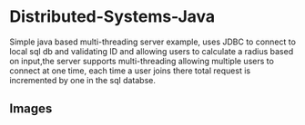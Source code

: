 # Distributed-Systems-Java

Simple java based multi-threading server example, uses JDBC to connect to local sql db and validating ID and allowing users to calculate a radius based on input,the server supports multi-threading allowing multiple users to connect at one time, each time a user joins there total request is incremented by one in the sql databse.


## Images
